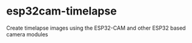 # esp32cam-timelapse
Create timelapse images using the ESP32-CAM and other ESP32 based camera modules
